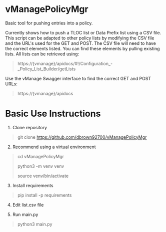 # vManagePolicyMgr
Basic tool for pushing entries into a policy.

Currently shows how to push a TLOC list or Data Prefix list using a CSV file.  This script can be adapted to other policy lists by modifying the CSV file and the URL's used for the GET and POST.  The CSV file will need to have the correct elements listed.  You can find these elements by pulling existing lists.  All lists can be retrieved using:
> https://{vmanage}/apidocs/#!/Configuration_-_Policy_List_Builder/getLists

Use the vManage Swagger interface to find the correct GET and POST URLs:

> https://{vmanage}/apidocs

# Basic Use Instructions
1. Clone repository

> git clone https://github.com/dbrown92700/vManagePolicyMgr

2. Recommend using a virtual environment

> cd vManagePolicyMgr
>
> python3 -m venv venv
> 
> source venv/bin/activate

3. Install requirements

> pip install -p requirements

4. Edit list.csv file

5. Run main.py

> python3 main.py
